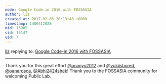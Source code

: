 ```yaml
---
node: Google Code-in 2016 with FOSSASIA
author: liz
created_at: 2017-02-06 20:13:48 +0000
timestamp: 1486412028
nid: 13905
cid: 16147
uid: 7
---
```




[liz](../profile/liz) replying to: [Google Code-in 2016 with FOSSASIA](../notes/ananyo2012/02-04-2017/google-code-in-2016-with-fossasia)

----
Thank you for this great effort [@ananyo2012](/profile/ananyo2012) and [@yukiisbored](/profile/yukiisbored), [@oanarosca](/profile/oanarosca), [@Abhi2424shek](/profile/Abhi2424shek)! Thank you to the FOSSASIA community for welcoming Public Lab. 